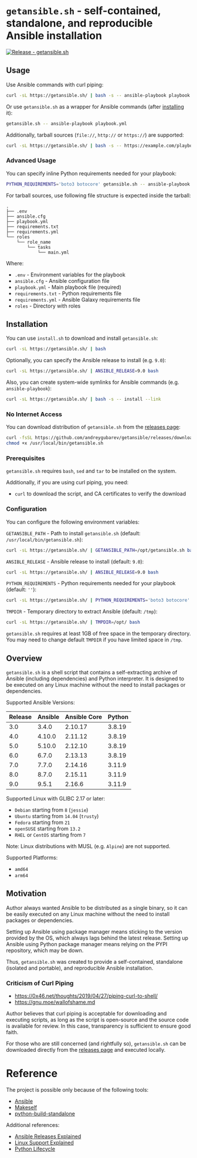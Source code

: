 # `getansible.sh` - self-contained, standalone, and reproducible Ansible installation

[![Release - getansible.sh](https://github.com/andreygubarev/getansible/actions/workflows/release.yml/badge.svg)](https://github.com/andreygubarev/getansible/actions/workflows/release.yml)

## Usage

Use Ansible commands with curl piping:
```bash
curl -sL https://getansible.sh/ | bash -s -- ansible-playbook playbook.yml
```

Or use `getansible.sh` as a wrapper for Ansible commands (after [installing](#Installation) it):
```bash
getansible.sh -- ansible-playbook playbook.yml
```

Additionally, tarball sources (`file://`, `http://` or `https://`) are supported:

```bash
curl -sL https://getansible.sh/ | bash -s -- https://example.com/playbook.tar.gz
```

### Advanced Usage

You can specify inline Python requirements needed for your playbook:
```bash
PYTHON_REQUIREMENTS='boto3 botocore' getansible.sh -- ansible-playbook playbook.yml
```

For tarball sources, use following file structure is expected inside the tarball:
```
.
├── .env
├── ansible.cfg
├── playbook.yml
├── requirements.txt
├── requirements.yml
└── roles
    └── role_name
        └── tasks
            └── main.yml
```

Where:
- `.env` - Environment variables for the playbook
- `ansible.cfg` - Ansible configuration file
- `playbook.yml` - Main playbook file (required)
- `requirements.txt` - Python requirements file
- `requirements.yml` - Ansible Galaxy requirements file
- `roles` - Directory with roles

## Installation

You can use `install.sh` to download and install `getansible.sh`:
```bash
curl -sL https://getansible.sh/ | bash
```

Optionally, you can specify the Ansible release to install (e.g. `9.0`):
```bash
curl -sL https://getansible.sh/ | ANSIBLE_RELEASE=9.0 bash
```

Also, you can create system-wide symlinks for Ansible commands (e.g. `ansible-playbook`):
```bash
curl -sL https://getansible.sh/ | bash -s -- install --link
```

### No Internet Access

You can download distribution of `getansible.sh` from the [releases page](https://github.com/andreygubarev/getansible/releases):
```bash
curl -fsSL https://github.com/andreygubarev/getansible/releases/download/v0.3.7/getansible-9.0-amd64.sh -o /usr/local/bin/getansible.sh
chmod +x /usr/local/bin/getansible.sh
```

### Prerequisites

`getansible.sh` requires `bash`, `sed` and `tar` to be installed on the system.

Additionally, if you are using curl piping, you need:
- `curl` to download the script, and CA certificates to verify the download


### Configuration

You can configure the following environment variables:

`GETANSIBLE_PATH` - Path to install `getansible.sh` (default: `/usr/local/bin/getansible.sh`):
```bash
curl -sL https://getansible.sh/ | GETANSIBLE_PATH=/opt/getansible.sh bash
```

`ANSIBLE_RELEASE` - Ansible release to install (default: `9.0`):
```bash
curl -sL https://getansible.sh/ | ANSIBLE_RELEASE=9.0 bash
```

`PYTHON_REQUIREMENTS` - Python requirements needed for your playbook (default: `''`):
```bash
curl -sL https://getansible.sh/ | PYTHON_REQUIREMENTS='boto3 botocore' bash -s -- ansible-playbook playbook.yml
```

`TMPDIR` - Temporary directory to extract Ansible (default: `/tmp`):
```bash
curl -sL https://getansible.sh/ | TMPDIR=/opt/ bash
```
`getansible.sh` requires at least 1GB of free space in the temporary directory. You may need to change default `TMPDIR` if you have limited space in `/tmp`.

## Overview

`getansible.sh` is a shell script that contains a self-extracting archive of Ansible (including dependencies) and Python interpreter. It is designed to be executed on any Linux machine without the need to install packages or dependencies.

Supported Ansible Versions:

| Release | Ansible | Ansible Core | Python |
|---------|---------|--------------|--------|
| 3.0     | 3.4.0   | 2.10.17      | 3.8.19 |
| 4.0     | 4.10.0  | 2.11.12      | 3.8.19 |
| 5.0     | 5.10.0  | 2.12.10      | 3.8.19 |
| 6.0     | 6.7.0   | 2.13.13      | 3.8.19 |
| 7.0     | 7.7.0   | 2.14.16      | 3.11.9 |
| 8.0     | 8.7.0   | 2.15.11      | 3.11.9 |
| 9.0     | 9.5.1   | 2.16.6       | 3.11.9 |

Supported Linux with GLIBC 2.17 or later:

- `Debian` starting from `8` (`jessie`)
- `Ubuntu` starting from `14.04` (`trusty`)
- `Fedora` starting from `21`
- `openSUSE` starting from `13.2`
- `RHEL` or `CentOS` starting from `7`

Note: Linux distributions with MUSL (e.g. `Alpine`) are not supported.

Supported Platforms:

- `amd64`
- `arm64`

## Motivation

Author always wanted Ansible to be distributed as a single binary, so it can be easily executed on any Linux machine without the need to install packages or dependencies.

Setting up Ansible using package manager means sticking to the version provided by the OS, which always lags behind the latest release. Setting up Ansible using Python package manager means relying on the PYPI repository, which may be down.

Thus, `getansible.sh` was created to provide a self-contained, standalone (isolated and portable), and reproducible Ansible installation.

### Criticism of Curl Piping

- https://0x46.net/thoughts/2019/04/27/piping-curl-to-shell/
- https://gnu.moe/wallofshame.md

Author believes that curl piping is acceptable for downloading and executing scripts, as long as the script is open-source and the source code is available for review. In this case, transparency is sufficient to ensure good faith.

For those who are still concerned (and rightfully so), `getansible.sh` can be downloaded directly from the [releases page](https://github.com/andreygubarev/getansible/releases) and executed locally.

# Reference

The project is possible only because of the following tools:

- [Ansible](https://www.ansible.com/)
- [Makeself](https://makeself.io/)
- [python-build-standalone](https://github.com/indygreg/python-build-standalone)

Additional references:

- [Ansible Releases Explained](https://docs.ansible.com/ansible/latest/reference_appendices/release_and_maintenance.html)
- [Linux Support Explained](https://gregoryszorc.com/docs/python-build-standalone/20220227/running.html#linux)
- [Python Lifecycle](https://devguide.python.org/versions/#versions)
